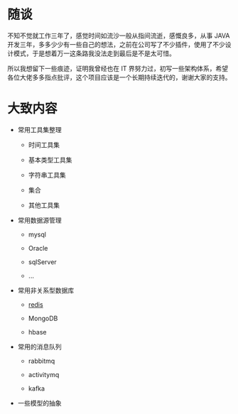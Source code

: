 # 随谈

不知不觉就工作三年了，感觉时间如流沙一般从指间流逝，感慨良多，从事 JAVA 开发三年，多多少少有一些自己的想法，之前在公司写了不少插件，使用了不少设计模式，于是想着万一这条路我没法走到最后是不是太可惜。

所以我想留下一些痕迹，证明我曾经也在 IT 界努力过，初写一些架构体系，希望各位大佬多多指点批评，这个项目应该是一个长期持续迭代的，谢谢大家的支持。


# 大致内容


- 常用工具集整理

    - 时间工具集
    
    - 基本类型工具集
    
    - 字符串工具集
    
    - 集合

    - 其他工具集

- 常用数据源管理

    - mysql
    
    - Oracle
    
    - sqlServer
    
    - ...
    
- 常用非关系型数据库

    - [redis](./dao-datasource/dao-redis/READEME.md)
    
    - MongoDB
    
    - hbase
    
- 常用的消息队列
    
    - rabbitmq
 
    - activitymq
 
    -  kafka    
    
 - 一些模型的抽象